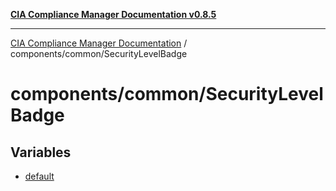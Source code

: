 [**CIA Compliance Manager Documentation v0.8.5**](../../../README.md)

***

[CIA Compliance Manager Documentation](../../../modules.md) / components/common/SecurityLevelBadge

# components/common/SecurityLevelBadge

## Variables

- [default](variables/default.md)

